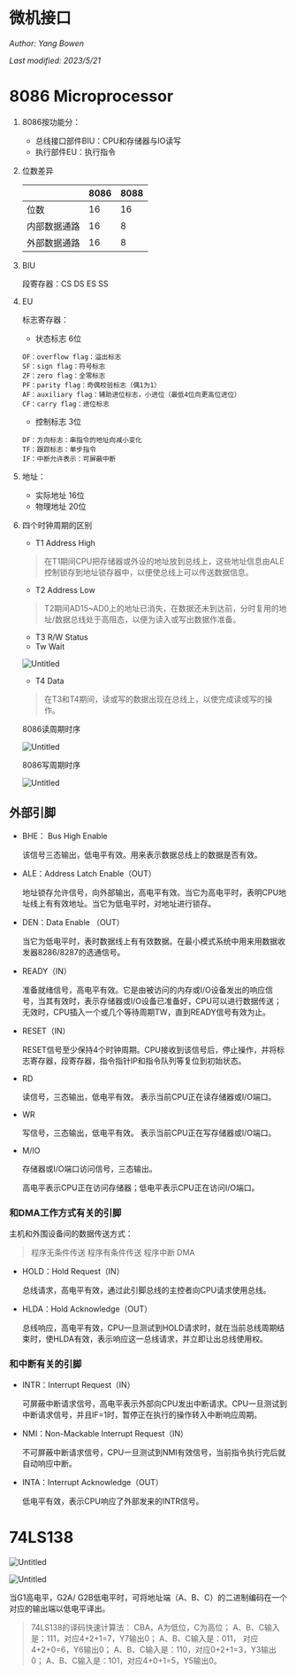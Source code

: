 # 微机接口

*Author: Yang Bowen*

*Last modified: 2023/5/21*
# 8086 Microprocessor

1. 8086按功能分：
    - 总线接口部件BIU：CPU和存储器与IO读写
    - 执行部件EU：执行指令
2. 位数差异
   
   
    |  | 8086 | 8088 |
    | --- | --- | --- |
    | 位数 | 16 | 16 |
    | 内部数据通路 | 16 | 8 |
    | 外部数据通路 | 16 | 8 |
3. BIU
   
    段寄存器：CS DS ES SS
    
4. EU
   
    标志寄存器：
    
    - 状态标志 6位
    
    ```
    OF：overflow flag：溢出标志
    SF：sign flag：符号标志
    ZF：zero flag：全零标志
    PF：parity flag：奇偶校验标志（偶1为1）
    AF：auxiliary flag：辅助进位标志，小进位（最低4位向更高位进位）
    CF：carry flag：进位标志
    ```
    
    - 控制标志 3位
    
    ```
    DF：方向标志：串指令的地址向减小变化
    TF：跟踪标志：单步指令
    IF：中断允许表示：可屏蔽中断
    ```
    
5. 地址：
    - 实际地址 16位
    - 物理地址 20位
6. 四个时钟周期的区别
    - T1 Address High
    
    > 在T1期间CPU把存储器或外设的地址放到总线上，这些地址信息由ALE控制锁存到地址锁存器中，以便使总线上可以传送数据信息。
    > 
    - T2 Address Low
    
    > T2期间AD15~AD0上的地址已消失，在数据还未到达前，分时复用的地址/数据总线处于高阻态，以便为读入或写出数据作准备。
    > 
    - T3 R/W Status
    - Tw Wait
    
    ![Untitled](Untitled.png)
    
    - T4 Data
    
    > 在T3和T4期间，读或写的数据出现在总线上，以使完成读或写的操作。
    > 
    
    8086读周期时序
    
    ![Untitled](Untitled%201.png)
    
    8086写周期时序
    
    ![Untitled](Untitled%202.png)
    

## 外部引脚

- BHE： Bus High Enable
  
    该信号三态输出，低电平有效。用来表示数据总线上的数据是否有效。
    
- ALE：Address Latch Enable（OUT）
  
    地址锁存允许信号，向外部输出，高电平有效。当它为高电平时，表明CPU地址线上有有效地址。当它为低电平时，对地址进行锁存。
    
- DEN：Data Enable （OUT）
  
    当它为低电平时，表时数据线上有有效数据。在最小模式系统中用来用数据收发器8286/8287的选通信号。
    
- READY（IN）
  
    准备就绪信号，高电平有效。它是由被访问的内存或I/O设备发出的响应信号，当其有效时，表示存储器或I/O设备已准备好，CPU可以进行数据传送；无效时，CPU插入一个或几个等待周期TW，直到READY信号有效为止。
    
- RESET（IN）
  
    RESET信号至少保持4个时钟周期。CPU接收到该信号后，停止操作，并将标志寄存器，段寄存器，指令指针IP和指令队列等复位到初始状态。
    
- RD
  
    读信号，三态输出，低电平有效。
    表示当前CPU正在读存储器或I/O端口。
    
- WR
  
    写信号，三态输出，低电平有效。
    表示当前CPU正在写存储器或I/O端口。
    
- M/IO
  
    存储器或I/O端口访问信号，三态输出。
    
    高电平表示CPU正在访问存储器；低电平表示CPU正在访问I/O端口。
    

### 和DMA工作方式有关的引脚

主机和外围设备间的数据传送方式：

> 程序无条件传送
程序有条件传送
程序中断
DMA
- HOLD：Hold Request（IN）
  
    总线请求，高电平有效，通过此引脚总线的主控者向CPU请求使用总线。
    
- HLDA：Hold Acknowledge（OUT）
  
    总线响应，高电平有效，CPU一旦测试到HOLD请求时，就在当前总线周期结束时，使HLDA有效，表示响应这一总线请求，并立即让出总线使用权。
    

### 和中断有关的引脚

- INTR：Interrupt Request（IN）
  
    可屏蔽中断请求信号，高电平表示外部向CPU发出中断请求。CPU一旦测试到中断请求信号，并且IF=1时，暂停正在执行的操作转入中断响应周期。
    
- NMI：Non-Mackable Interrupt Request（IN）
  
    不可屏蔽中断请求信号，CPU一旦测试到NMI有效信号，当前指令执行完后就自动响应中断。
    
- INTA：Interrupt Acknowledge（OUT）
  
    低电平有效，表示CPU响应了外部发来的INTR信号。
    

# 74LS138

![Untitled](Untitled%203.png)

![Untitled](Untitled%204.png)

当G1高电平，G2A/ G2B低电平时，可将地址端（A、B、C）的二进制编码在一个对应的输出端以低电平译出。

> 74LS138的译码快速计算法：
CBA，A为低位，C为高位；
A、B、C输入是：111，对应4+2+1=7，Y7输出0；
A、B、C输入是：011， 对应4+2+0=6，Y6输出0；
A、B、C输入是：110，对应0+2+1=3，Y3输出0；
A、B、C输入是：101，对应4+0+1=5，Y5输出0。
